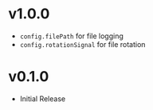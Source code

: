 # v1.0.0

 * `config.filePath` for file logging
 * `config.rotationSignal` for file rotation

# v0.1.0

 * Initial Release
